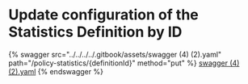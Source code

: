 # Update configuration of the Statistics Definition by ID

{% swagger src="../../../../.gitbook/assets/swagger (4) (2).yaml" path="/policy-statistics/{definitionId}" method="put" %}
[swagger (4) (2).yaml](<../../../../.gitbook/assets/swagger (4) (2).yaml>)
{% endswagger %}

